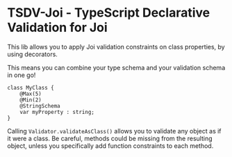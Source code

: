 # TSDV-Joi - TypeScript Declarative Validation for Joi

This lib allows you to apply Joi validation constraints on class properties, by using decorators.

This means you can combine your type schema and your validation schema in one go!

```
class MyClass {
	@Max(5)
	@Min(2)
	@StringSchema
	var myProperty : string;
}
```

Calling `Validator.validateAsClass()` allows you to validate any object as if it were a class.
Be careful, methods could be missing from the resulting object, unless you specifically add function constraints to each
method.